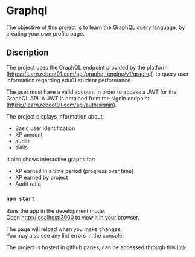 # Graphql

The objective of this project is to learn the GraphQL query language, by creating your own profile page.

## Discription

The project uses the GraphQL endpoint  provided by the platform (https://learn.reboot01.com/api/graphql-engine/v1/graphql) to query user information regarding edu01 student performance.

The user must have a valid account in order to access a JWT for the GraphQL API. A JWT is obtained from the signin endpoint (https://learn.reboot01.com/api/auth/signin).

The project displays information about:

- Basic user identification
- XP amount
- audits
- skills

It also shows interactive graphs for:
- XP earned in a time period (progress over time)
- XP earned by project
- Audit ratio

### `npm start`

Runs the app in the development mode.\
Open [http://localhost:3000](http://localhost:3000) to view it in your browser.

The page will reload when you make changes.\
You may also see any lint errors in the console.



The project is hosted in github pages, can be accessed through this [link](https://superrnovaa.github.io/myqraphql/)

